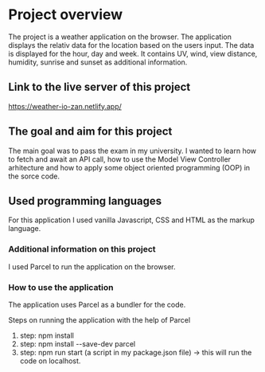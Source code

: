 # Project overview

The project is a weather application on the browser. The application displays the relativ data for the location based on the users input. The data is displayed for the hour, day and week. It contains UV, wind, view distance, humidity, sunrise and sunset as additional information.

## Link to the live server of this project

https://weather-io-zan.netlify.app/

## The goal and aim for this project

The main goal was to pass the exam in my university. I wanted to learn how to fetch and await an API call, how to use the Model View Controller arhitecture and how to apply some object oriented programming (OOP) in the sorce code.

## Used programming languages

For this application I used vanilla Javascript, CSS and HTML as the markup language.

### Additional information on this project

I used Parcel to run the application on the browser.

### How to use the application

The application uses Parcel as a bundler for the code.

Steps on running the application with the help of Parcel

1. step: npm install
2. step: npm install --save-dev parcel
3. step: npm run start (a script in my package.json file) -> this will run the code on localhost.
